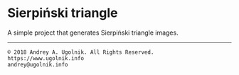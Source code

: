 # Sierpiński triangle

A simple project that generates Sierpiński triangle images.

***

```
© 2018 Andrey A. Ugolnik. All Rights Reserved.
https://www.ugolnik.info
andrey@ugolnik.info
```
